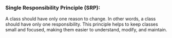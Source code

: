 ### Single Responsibility Principle (SRP):

A class should have only one reason to
change. In other words, a class should have
only one responsibility. This principle helps to
keep classes small and focused, making them
easier to understand, modify, and maintain.
